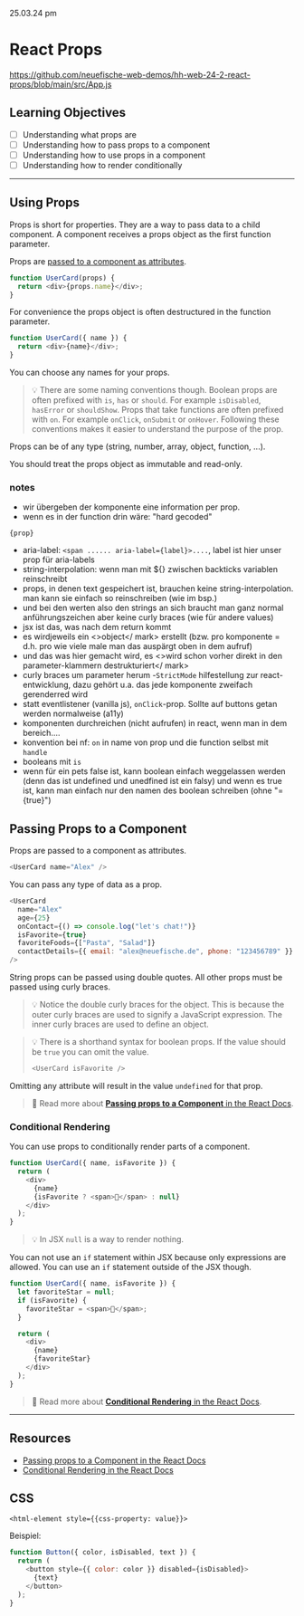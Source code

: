 25.03.24 pm

# React Props

https://github.com/neuefische-web-demos/hh-web-24-2-react-props/blob/main/src/App.js

## Learning Objectives

- [ ] Understanding what props are
- [ ] Understanding how to pass props to a component
- [ ] Understanding how to use props in a component
- [ ] Understanding how to render conditionally

---

## Using Props

Props is short for properties. They are a way to pass data to a child component. A component receives a props object as the first function parameter.

Props are [passed to a component as attributes](#passing-props-to-a-component).

```js
function UserCard(props) {
  return <div>{props.name}</div>;
}
```

For convenience the props object is often destructured in the function parameter.

```js
function UserCard({ name }) {
  return <div>{name}</div>;
}
```

You can choose any names for your props.

> 💡 There are some naming conventions though. Boolean props are often prefixed with `is`, `has` or `should`. For example `isDisabled`, `hasError` or `shouldShow`. Props that take functions are often prefixed with `on`. For example `onClick`, `onSubmit` or `onHover`. Following these conventions makes it easier to understand the purpose of the prop.

Props can be of any type (string, number, array, object, function, ...).

You should treat the props object as immutable and read-only.

### notes

- wir übergeben der komponente eine information per prop.
- wenn es in der function drin wäre: "hard gecoded"

`{prop}`

- aria-label: `<span ...... aria-label={label}>....`, label ist hier unser prop für aria-labels
- string-interpolation: wenn man mit ${} zwischen backticks variablen reinschreibt
- props, in denen text gespeichert ist, brauchen keine string-interpolation. man kann sie einfach so reinschreiben (wie im bsp.)
- und bei den werten also den strings an sich braucht man ganz normal anführungszeichen aber keine curly braces (wie für andere values)
- jsx ist das, was nach dem return kommt
- es wirdjeweils ein <>object</ mark> erstellt (bzw. pro komponente = d.h. pro wie viele male man das auspärgt oben in dem aufruf)
- und das was hier gemacht wird, es <>wird schon vorher direkt in den parameter-klammern destrukturiert</ mark>
- curly braces um parameter herum -`StrictMode` hilfestellung zur react-entwicklung, dazu gehört u.a. das jede komponente zweifach gerenderred wird
- statt eventlistener (vanilla js), `onClick`-prop. Sollte auf buttons getan werden normalweise (a11y)
- komponenten durchreichen (nicht aufrufen) in react, wenn man in dem bereich....
- konvention bei nf: `on` in name von prop und die function selbst mit `handle`
- booleans mit `is`
- wenn für ein pets false ist, kann boolean einfach weggelassen werden (denn das ist undefined und unedfined ist ein falsy) und wenn es true ist, kann man einfach nur den namen des boolean schreiben (ohne "={true}")

## Passing Props to a Component

Props are passed to a component as attributes.

```js
<UserCard name="Alex" />
```

You can pass any type of data as a prop.

```js
<UserCard
  name="Alex"
  age={25}
  onContact={() => console.log("let's chat!")}
  isFavorite={true}
  favoriteFoods={["Pasta", "Salad"]}
  contactDetails={{ email: "alex@neuefische.de", phone: "123456789" }}
/>
```

String props can be passed using double quotes. All other props must be passed using curly braces.

> 💡 Notice the double curly braces for the object. This is because the outer curly braces are used to signify a JavaScript expression. The inner curly braces are used to define an object.

> 💡 There is a shorthand syntax for boolean props. If the value should be `true` you can omit the value.
>
> ```js
> <UserCard isFavorite />
> ```

Omitting any attribute will result in the value `undefined` for that prop.

> 📙 Read more about [**Passing props to a Component**
> in the React Docs](https://react.dev/learn/passing-props-to-a-component).

### Conditional Rendering

You can use props to conditionally render parts of a component.

```js
function UserCard({ name, isFavorite }) {
  return (
    <div>
      {name}
      {isFavorite ? <span>🌟</span> : null}
    </div>
  );
}
```

> 💡 In JSX `null` is a way to render nothing.

You can not use an `if` statement within JSX because only expressions are allowed. You can use an `if` statement outside of the JSX though.

```js
function UserCard({ name, isFavorite }) {
  let favoriteStar = null;
  if (isFavorite) {
    favoriteStar = <span>🌟</span>;
  }

  return (
    <div>
      {name}
      {favoriteStar}
    </div>
  );
}
```

> 📙 Read more about [**Conditional Rendering**
> in the React Docs](https://react.dev/learn/conditional-rendering).

---

## Resources

- [Passing props to a Component in the React Docs](https://react.dev/learn/passing-props-to-a-component)
- [Conditional Rendering in the React Docs](https://react.dev/learn/conditional-rendering)

## CSS

`<html-element style={{css-property: value}}>`

Beispiel:

```js
function Button({ color, isDisabled, text }) {
  return (
    <button style={{ color: color }} disabled={isDisabled}>
      {text}
    </button>
  );
}
```
